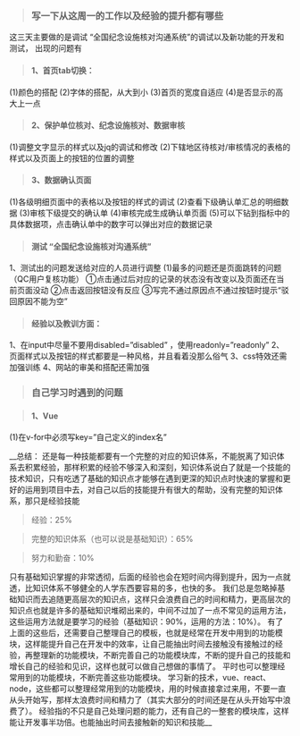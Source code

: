 
>### 写一下从这周一的工作以及经验的提升都有哪些

这三天主要做的是调试 “全国纪念设施核对沟通系统”的调试以及新功能的开发和测试，
出现的问题有
>#### 1、首页tab切换：

(1)颜色的搭配
(2)字体的搭配，从大到小
(3)首页的宽度自适应
(4)是否显示的高大上一点

>#### 2、保护单位核对、纪念设施核对、数据审核

(1)调整文字显示的样式以及jq的调试和修改
(2)下辖地区待核对/审核情况的表格的样式以及页面上的按钮的位置的调整

>#### 3、数据确认页面

(1)各级明细页面中的表格以及按钮的样式的调试
(2)查看下级确认单汇总的明细数据
(3)审核下级提交的确认单
(4)审核完成生成确认单页面
(5)可以下钻到指标中的具体数据项，点击确认单中的数字可以弹出对应的数据记录


>#### 测试 “全国纪念设施核对沟通系统”

1、测试出的问题发送给对应的人员进行调整
(1)最多的问题还是页面跳转的问题（QC用户复核功能）
①点击通过后对应的记录的状态没有改变以及页面还在当前页面没动
②点击返回按钮没有反应
③写完不通过原因点不通过按钮时提示“驳回原因不能为空”



>#### 经验以及教训方面：

1、在input中尽量不要用disabled=”disabled” ，使用readonly=”readonly”
2、页面样式以及按钮的样式都要是一种风格，并且看着没那么俗气
3、css特效还需加强训练
4、网站的审美和搭配还需加强



>### 自己学习时遇到的问题

>#### 1、Vue
(1)在v-for中必须写key=”自己定义的index名”


__总结：
还是每一种技能都要有一个完整的对应的知识体系，不能脱离了知识体系去积累经验，那样积累的经验不够深入和深刻，知识体系说白了就是一个技能的技术知识，只有吃透了基础的知识点才能够在遇到更深的知识点时快速的掌握和更好的运用到项目中去，对自己以后的技能提升有很大的帮助，没有完整的知识体系，那只是经验技能

>经验：25%

>完整的知识体系（也可以说是基础知识）：65%

>努力和勤奋：10%

只有基础知识掌握的非常透彻，后面的经验也会在短时间内得到提升，因为一点就透，比知识体系不够健全的人学东西要容易的多，也快的多。
我们总是忽略掉基础知识而去追随更高层次的知识点，这样只会浪费自己的时间和精力，更高层次的知识点也就是许多的基础知识堆砌出来的，中间不过加了一点不常见的运用方法，这些运用方法就是要学习的经验（基础知识：90%，运用的方法：10%）。
有了上面的这些后，还需要自己整理自己的模板，也就是经常在开发中用到的功能模块，这样能提升自己在开发中的效率，让自己能抽出时间去接触没有接触过的经验，再整理新的功能模块，不断完善自己的功能模块库，不断的提升自己的技能和增长自己的经验和见识，这样也就可以做自己想做的事情了。
平时也可以整理经常用到的功能模块，不断完善这些功能模块。
学习新的技术，vue、react、node，这些都可以整理经常用到的功能模块，用的时候直接拿过来用，不要一直从头开始写，那样太浪费时间和精力了（其实大部分的时间还是在从头开始写中浪费了）。
经验指的不只是自己处理问题的能力，还有自己的一整套的模块库，这样能让开发事半功倍。也能抽出时间去接触新的知识和技能__
